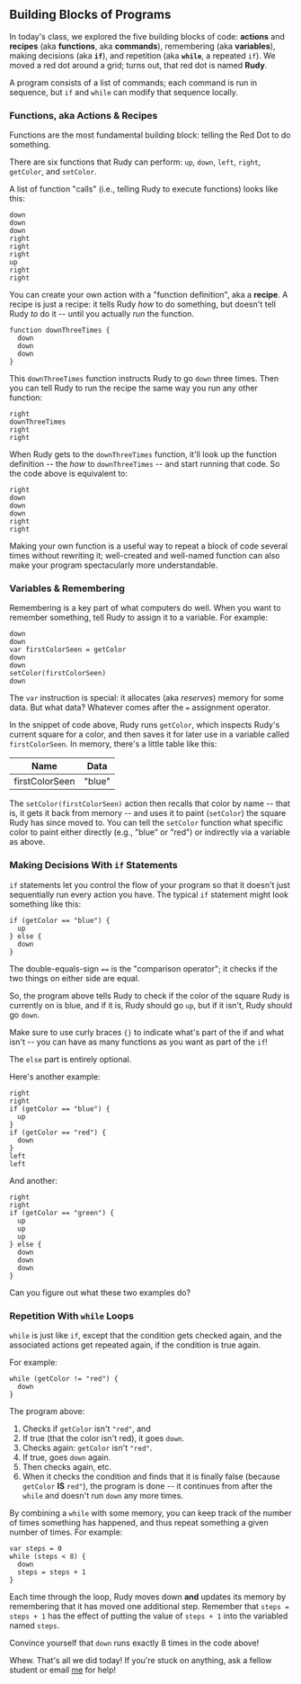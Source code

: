 ## Building Blocks of Programs

In today's class, we explored the five building blocks of code: **actions** and **recipes** (aka **functions**, aka **commands**), remembering (aka **variables**), making decisions (aka **`if`**), and repetition (aka **`while`**, a repeated `if`). We moved a red dot around a grid; turns out, that red dot is named **Rudy**.

A program consists of a list of commands; each command is run in sequence, but `if` and `while` can modify that sequence locally.

### Functions, aka Actions & Recipes

Functions are the most fundamental building block: telling the Red Dot to do something.

There are six functions that Rudy can perform: `up`, `down`, `left`, `right`, `getColor`, and `setColor`.

A list of function "calls" (i.e., telling Rudy to execute functions) looks like this:
```
down
down
down
right
right
right
up
right
right
```

You can create your own action with a "function definition", aka a **recipe**. A recipe is just a recipe: it tells Rudy *how* to do something, but doesn't tell Rudy *to* do it -- until you actually *run* the function.

```
function downThreeTimes {
  down
  down
  down
}
```

This `downThreeTimes` function instructs Rudy to go `down` three times. Then you can tell Rudy to run the recipe the same way you run any other function:

```
right
downThreeTimes
right
right
```

When Rudy gets to the `downThreeTimes` function, it'll look up the function definition -- the *how* to `downThreeTimes` -- and start running that code. So the code above is equivalent to:

```
right
down
down
down
right
right
```

Making your own function is a useful way to repeat a block of code several times without rewriting it; well-created and well-named function can also make your program spectacularly more understandable.


### Variables & Remembering

Remembering is a key part of what computers do well. When you want to remember something, tell Rudy to assign it to a variable. For example:

```
down
down
var firstColorSeen = getColor
down
down
setColor(firstColorSeen)
down
```

The `var` instruction is special: it allocates (aka *reserves*) memory for some data. But what data? Whatever comes after the `=` assignment operator. 

In the snippet of code above, Rudy runs `getColor`, which inspects Rudy's current square for a color, and then saves it for later use in a variable called `firstColorSeen`. In memory, there's a little table like this:


| Name            | Data          |
| --------------- | ------------- |
| firstColorSeen  | "blue"        |


 The `setColor(firstColorSeen)` action then recalls that color by name -- that is, it gets it back from memory -- and uses it to paint (`setColor`) the square Rudy has since moved to. You can tell the `setColor` function what specific color to paint either directly (e.g., "blue" or "red") or indirectly via a variable as above.

### Making Decisions With `if` Statements

`if` statements let you control the flow of your program so that it doesn't just sequentially run every action you have. The typical `if` statement might look something like this:

```
if (getColor == "blue") {
  up
} else {
  down
}
```

The double-equals-sign `==` is the "comparison operator"; it checks if the two things on either side are equal.

So, the program above tells Rudy to check if the color of the square Rudy is currently on is blue, and if it is, Rudy should go `up`, but if it isn't, Rudy should go `down`. 

Make sure to use curly braces `{}` to indicate what's part of the if and what isn't -- you can have as many functions as you want as part of the `if`!

The `else` part is entirely optional.

Here's another example:

```
right
right
if (getColor == "blue") {
  up
}
if (getColor == "red") {
  down
}
left
left
```

And another:

```
right
right
if (getColor == "green") {
  up
  up
  up
} else {
  down
  down
  down
}
```

Can you figure out what these two examples do?

### Repetition With `while` Loops

`while` is just like `if`, except that the condition gets checked again, and the associated actions get repeated again, if the condition is true again.

For example:

```
while (getColor != "red") {
  down
}
```

The program above:

1. Checks if `getColor` isn't `"red"`, and
2. If true (that the color isn't red), it goes `down`. 
3. Checks again: `getColor` isn't `"red"`. 
4. If true, goes `down` again. 
5. Then checks again, etc. 
6. When it checks the condition and finds that it is finally false (because `getColor` **IS** `red"`), the program is done -- it continues from after the `while` and doesn't run `down` any more times.

By combining a `while` with some memory, you can keep track of the number of times something has happened, and thus repeat something a given number of times. For example:

```
var steps = 0
while (steps < 8) {
  down
  steps = steps + 1
}
```

Each time through the loop, Rudy moves down **and** updates its memory by remembering that it has moved one additional step. Remember that `steps = steps + 1` has the effect of putting the value of `steps + 1` into the variabled named `steps`.

Convince yourself that `down` runs exactly 8 times in the code above!

Whew. That's all we did today! If you're stuck on anything, ask a fellow student or email [me](mailto:zamfi@berkeley.edu) for help!
